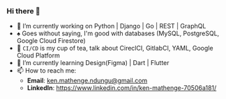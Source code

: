 ### Hi there 👋

- 🔭 I’m currently working on Python | Django | Go | REST | GraphQL
- :spades: Goes without saying, I'm good with databases (MySQL, PostgreSQL, Google Cloud Firestore)
- :tea: `CI/CD` is my cup of tea, talk about CireclCI, GitlabCI, YAML, Google Cloud Platform
- 🌱 I’m currently learning Design(Figma) | Dart | Flutter
- 📫 How to reach me: 
  - **Email**: ken.mathenge.ndungu@gmail.com
  - **LinkedIn**: https://www.linkedin.com/in/ken-mathenge-70506a181/

<!--
**ageeknamedslickback/ageeknamedslickback** is a ✨ _special_ ✨ repository because its `README.md` (this file) appears on your GitHub profile.

Here are some ideas to get you started:

- 🔭 I’m currently working on ...
- 🌱 I’m currently learning ...
- 👯 I’m looking to collaborate on ...
- 🤔 I’m looking for help with ...
- 💬 Ask me about ...
- 📫 How to reach me: ...
- 😄 Pronouns: ...
- ⚡ Fun fact: ...
-->
